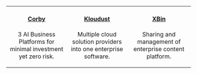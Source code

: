|           |          |        | 
|:----------:|:----------:|:----------:|
| [<h4>Corby</h4>]({{#makeLink}}./landing.html?product_path=./products/corby.md&menu_path=.menus/en{{/makeLink}}) <p>3 AI Business Platforms for minimal investment yet zero risk.</p> | [<h4>Kloudust</h4>]({{#makeLink}}./landing.html?product_path=./products/kloudust.md&menu_path=.menus/en{{/makeLink}}) <p>Multiple cloud solution providers into one enterprise software. </p> |[<h4>XBin</h4>]({{#makeLink}}./landing.html?product_path=./products/xbin.md&menu_path=.menus/en{{/makeLink}})<p>Sharing and management of enterprise content platform.</p> |